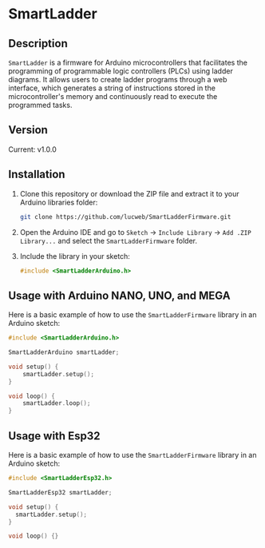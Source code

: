 # SmartLadder

## Description

`SmartLadder` is a firmware for Arduino microcontrollers that facilitates the programming of programmable logic controllers (PLCs) using ladder diagrams. It allows users to create ladder programs through a web interface, which generates a string of instructions stored in the microcontroller's memory and continuously read to execute the programmed tasks.

## Version

Current: v1.0.0

## Installation

1. Clone this repository or download the ZIP file and extract it to your Arduino libraries folder:
    ```sh
    git clone https://github.com/lucweb/SmartLadderFirmware.git
    ```

2. Open the Arduino IDE and go to `Sketch` -> `Include Library` -> `Add .ZIP Library...` and select the `SmartLadderFirmware` folder.

3. Include the library in your sketch:
    ```cpp
    #include <SmartLadderArduino.h>
    ```

## Usage with Arduino NANO, UNO, and MEGA

Here is a basic example of how to use the `SmartLadderFirmware` library in an Arduino sketch:

```cpp
#include <SmartLadderArduino.h>

SmartLadderArduino smartLadder;

void setup() {
    smartLadder.setup();
}

void loop() {
    smartLadder.loop();
}
```

## Usage with Esp32

Here is a basic example of how to use the `SmartLadderFirmware` library in an Arduino sketch:

```cpp
#include <SmartLadderEsp32.h>

SmartLadderEsp32 smartLadder;

void setup() {
  smartLadder.setup();
}

void loop() {}
````